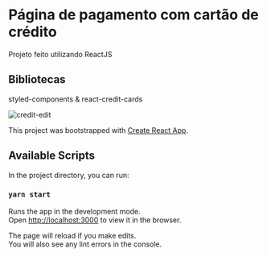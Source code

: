 # Página de pagamento com cartão de crédito
Projeto feito utilizando ReactJS

## Bibliotecas
styled-components & react-credit-cards

![credit-edit](https://user-images.githubusercontent.com/54781646/98293153-9cb62f80-1f8c-11eb-9731-57588b73dbb8.png)

This project was bootstrapped with [Create React App](https://github.com/facebook/create-react-app).

## Available Scripts

In the project directory, you can run:

### `yarn start`

Runs the app in the development mode.<br />
Open [http://localhost:3000](http://localhost:3000) to view it in the browser.

The page will reload if you make edits.<br />
You will also see any lint errors in the console.
